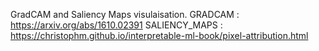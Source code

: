 GradCAM and Saliency Maps visulaisation.
GRADCAM : https://arxiv.org/abs/1610.02391
SALIENCY_MAPS : https://christophm.github.io/interpretable-ml-book/pixel-attribution.html
